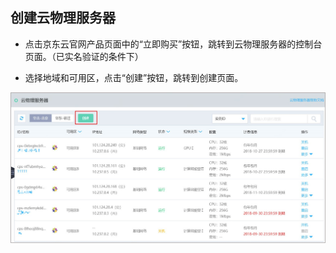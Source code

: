 ## 创建云物理服务器

- 点击京东云官网产品页面中的“立即购买”按钮，跳转到云物理服务器的控制台页面。（已实名验证的条件下）

- 选择地域和可用区，点击“创建”按钮，跳转到创建页面。

![创建页面](https://github.com/jdcloudcom/cn/blob/edit/image/Hyper-Converged-IDC/Cloud-Physical-Server/CPS011.png)
